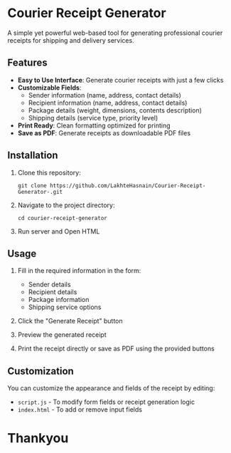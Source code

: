 # Courier Receipt Generator

A simple yet powerful web-based tool for generating professional courier receipts for shipping and delivery services.

## Features

- **Easy to Use Interface**: Generate courier receipts with just a few clicks
- **Customizable Fields**:
  - Sender information (name, address, contact details)
  - Recipient information (name, address, contact details)
  - Package details (weight, dimensions, contents description)
  - Shipping details (service type, priority level)
- **Print Ready**: Clean formatting optimized for printing
- **Save as PDF**: Generate receipts as downloadable PDF files


## Installation

1. Clone this repository:
   ```
   git clone https://github.com/LakhteHasnain/Courier-Receipt-Generator-.git
   ```

2. Navigate to the project directory:
   ```
   cd courier-receipt-generator
   ```

3. Run server and Open HTML 

## Usage

1. Fill in the required information in the form:
   - Sender details
   - Recipient details
   - Package information
   - Shipping service options

2. Click the "Generate Receipt" button

3. Preview the generated receipt

4. Print the receipt directly or save as PDF using the provided buttons

## Customization

You can customize the appearance and fields of the receipt by editing:
- `script.js` - To modify form fields or receipt generation logic
- `index.html` - To add or remove input fields

# Thankyou
